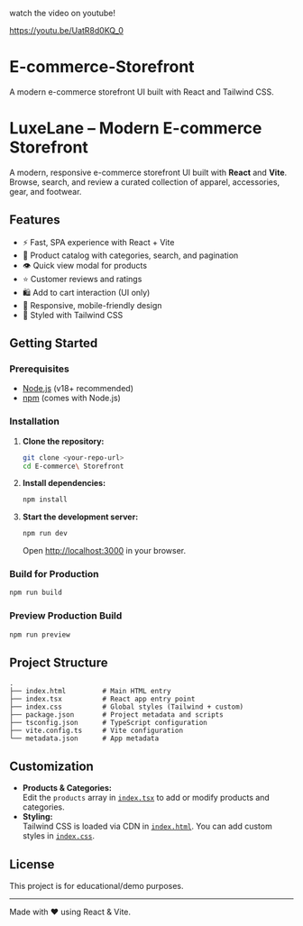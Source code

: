 watch the video on youtube!

https://youtu.be/UatR8d0KQ_0



# E-commerce-Storefront
A modern e-commerce storefront UI built with React and Tailwind CSS.
# LuxeLane – Modern E-commerce Storefront

A modern, responsive e-commerce storefront UI built with **React** and **Vite**. Browse, search, and review a curated collection of apparel, accessories, gear, and footwear.

## Features

- ⚡ Fast, SPA experience with React + Vite
- 🛒 Product catalog with categories, search, and pagination
- 👁️ Quick view modal for products
- ⭐ Customer reviews and ratings
- 🛍️ Add to cart interaction (UI only)
- 📱 Responsive, mobile-friendly design
- 🎨 Styled with Tailwind CSS

## Getting Started

### Prerequisites

- [Node.js](https://nodejs.org/) (v18+ recommended)
- [npm](https://www.npmjs.com/) (comes with Node.js)

### Installation

1. **Clone the repository:**
   ```sh
   git clone <your-repo-url>
   cd E-commerce\ Storefront
   ```

2. **Install dependencies:**
   ```sh
   npm install
   ```

3. **Start the development server:**
   ```sh
   npm run dev
   ```
   Open [http://localhost:3000](http://localhost:3000) in your browser.

### Build for Production

```sh
npm run build
```

### Preview Production Build

```sh
npm run preview
```

## Project Structure

```
.
├── index.html         # Main HTML entry
├── index.tsx          # React app entry point
├── index.css          # Global styles (Tailwind + custom)
├── package.json       # Project metadata and scripts
├── tsconfig.json      # TypeScript configuration
├── vite.config.ts     # Vite configuration
└── metadata.json      # App metadata
```

## Customization

- **Products & Categories:**  
  Edit the `products` array in [`index.tsx`](index.tsx) to add or modify products and categories.
- **Styling:**  
  Tailwind CSS is loaded via CDN in [`index.html`](index.html). You can add custom styles in [`index.css`](index.css).

## License

This project is for educational/demo purposes.

---

Made with ❤️ using React & Vite.


